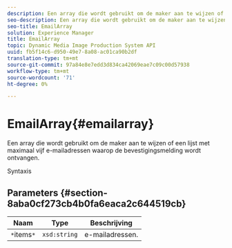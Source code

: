 ```yaml
---
description: Een array die wordt gebruikt om de maker aan te wijzen of een lijst met maximaal vijf e-mailadressen waarop de bevestigingsmelding wordt ontvangen.
seo-description: Een array die wordt gebruikt om de maker aan te wijzen of een lijst met maximaal vijf e-mailadressen waarop de bevestigingsmelding wordt ontvangen.
seo-title: EmailArray
solution: Experience Manager
title: EmailArray
topic: Dynamic Media Image Production System API
uuid: fb5f14c6-d950-49e7-8a08-ac01ca90b2df
translation-type: tm+mt
source-git-commit: 97a84e8e7edd3d834ca42069eae7c09c00d57938
workflow-type: tm+mt
source-wordcount: '71'
ht-degree: 0%

---
```



# EmailArray{#emailarray}

Een array die wordt gebruikt om de maker aan te wijzen of een lijst met maximaal vijf e-mailadressen waarop de bevestigingsmelding wordt ontvangen.

Syntaxis

## Parameters {#section-8aba0cf273cb4b0fa6eaca2c644519cb}

| Naam | Type | Beschrijving |
|---|---|---|
| `*`items`*` | `xsd:string` | e-mailadressen. |

